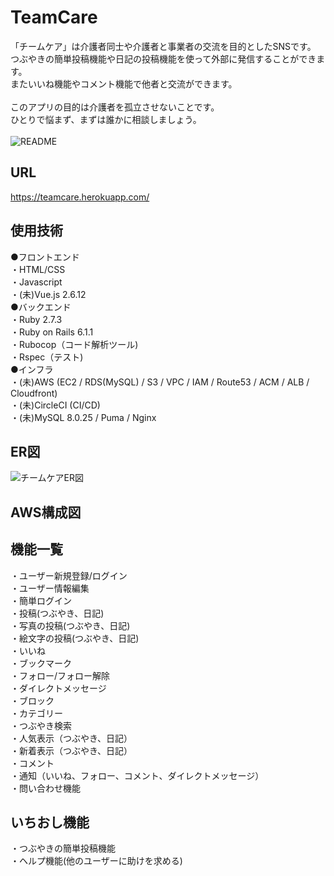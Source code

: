 # TeamCare

「チームケア」は介護者同士や介護者と事業者の交流を目的としたSNSです。<br>
つぶやきの簡単投稿機能や日記の投稿機能を使って外部に発信することができます。<br>
またいいね機能やコメント機能で他者と交流ができます。<br>
<br>
このアプリの目的は介護者を孤立させないことです。<br>
ひとりで悩まず、まずは誰かに相談しましょう。<br>
<br>
![README](https://user-images.githubusercontent.com/79620911/130163579-77c19193-1100-45d0-81a6-cfd4c2e1bfe9.jpeg)
<br>

## URL

https://teamcare.herokuapp.com/

## 使用技術

●フロントエンド<br>
・HTML/CSS<br>
・Javascript<br>
・(未)Vue.js 2.6.12<br>
●バックエンド<br>
・Ruby 2.7.3<br>
・Ruby on Rails 6.1.1<br>
・Rubocop（コード解析ツール)<br>
・Rspec（テスト)<br>
●インフラ<br>
・(未)AWS (EC2 / RDS(MySQL) / S3 / VPC / IAM / Route53 / ACM / ALB / Cloudfront)<br>
・(未)CircleCI (CI/CD)<br>
・(未)MySQL 8.0.25 / Puma / Nginx<br>

## ER図
![チームケアER図](https://user-images.githubusercontent.com/79620911/130318202-99329257-b443-4e8e-b9b5-794e308bb155.png)
## AWS構成図


## 機能一覧
・ユーザー新規登録/ログイン<br>
・ユーザー情報編集<br>
・簡単ログイン<br>
・投稿(つぶやき、日記)<br>
・写真の投稿(つぶやき、日記)<br>
・絵文字の投稿(つぶやき、日記)<br>
・いいね<br>
・ブックマーク<br>
・フォロー/フォロー解除<br>
・ダイレクトメッセージ<br>
・ブロック<br>
・カテゴリー<br>
・つぶやき検索<br>
・人気表示（つぶやき、日記）<br>
・新着表示（つぶやき、日記）<br>
・コメント<br>
・通知（いいね、フォロー、コメント、ダイレクトメッセージ）<br>
・問い合わせ機能<br>

## いちおし機能
・つぶやきの簡単投稿機能<br>
・ヘルプ機能(他のユーザーに助けを求める)<br>
